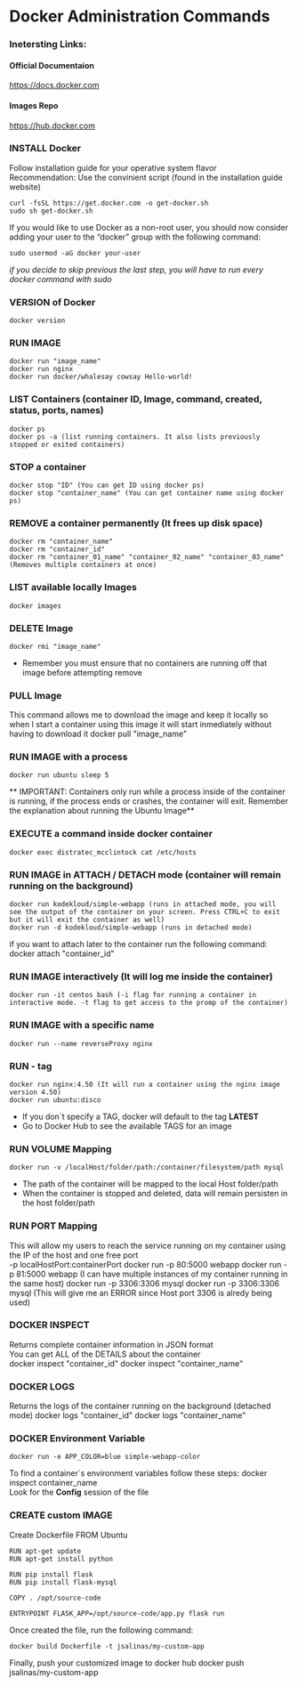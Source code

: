 # Docker Administration Commands

### Inetersting Links:
#### Official Documentaion
https://docs.docker.com

#### Images Repo
https://hub.docker.com

### INSTALL Docker
Follow installation guide for your operative system flavor  
Recommendation: Use the convinient script (found in the installation guide website)

	curl -fsSL https://get.docker.com -o get-docker.sh
	sudo sh get-docker.sh
	
If you would like to use Docker as a non-root user, you should now consider adding your user to the “docker” group with the following command:  
	
	sudo usermod -aG docker your-user  
	
_if you decide to skip previous the last step, you will have to run every docker command with sudo_

### VERSION of Docker
	docker version

### RUN IMAGE
	docker run "image_name"
	docker run nginx
	docker run docker/whalesay cowsay Hello-world!
	
### LIST Containers (container ID, Image, command, created, status, ports, names)
	docker ps
	docker ps -a (list running containers. It also lists previously stopped or exited containers)
	
### STOP a container
	docker stop "ID" (You can get ID using docker ps)
	docker stop "container_name" (You can get container name using docker ps)

### REMOVE a container permanently (It frees up disk space)
	docker rm "container_name"
	docker rm "container_id"
	docker rm "container_01_name" "container_02_name" "container_03_name" (Removes multiple containers at once)
	
### LIST available locally Images
	docker images

### DELETE Image
	docker rmi "image_name" 
* Remember you must ensure that no containers are running off that image before attempting remove
	
### PULL Image 
This command allows me to download the image and keep it locally so when I start a container using this image it will start inmediately without having to download it
	docker pull "image_name"

### RUN IMAGE with a process
	docker run ubuntu sleep 5
** IMPORTANT: Containers only run while a process inside of the container is running, if the process ends or crashes, the container will exit. Remember the explanation about running the Ubuntu Image**

### EXECUTE a command inside docker container
	docker exec distratec_mcclintock cat /etc/hosts

### RUN IMAGE in ATTACH / DETACH mode (container will remain running on the background)
	docker run kodekloud/simple-webapp (runs in attached mode, you will see the output of the container on your screen. Press CTRL+C to exit but it will exit the container as well)
	docker run -d kodekloud/simple-webapp (runs in detached mode)

if you want to attach later to the container run the following command:
	docker attach "container_id"

### RUN IMAGE interactively (It will log me inside the container)
	docker run -it centos bash (-i flag for running a container in interactive mode. -t flag to get access to the promp of the container)

### RUN IMAGE with a specific name
	docker run --name reverseProxy nginx
	
### RUN - tag
	docker run nginx:4.50 (It will run a container using the nginx image version 4.50)
	docker run ubuntu:disco
* If you don´t specify a TAG, docker will default to the tag **LATEST**
* Go to Docker Hub to see the available TAGS for an image

### RUN VOLUME Mapping
	docker run -v /localHost/folder/path:/container/filesystem/path mysql
* The path of the container will be mapped to the local Host folder/path
* When the container is stopped and deleted, data will remain persisten in the host folder/path

### RUN PORT Mapping
This will allow my users to reach the service running on my container using the IP of the host and one free port  
-p localHostPort:containerPort
	docker run -p 80:5000 webapp
	docker run -p 81:5000 webapp (I can have multiple instances of my container running in the same host)
	docker run -p 3306:3306 mysql
	docker run -p 3306:3306 mysql (This will give me an ERROR since Host port 3306 is alredy being used)

### DOCKER INSPECT
Returns complete container information in JSON format  
You can get ALL of the DETAILS about the container  
	docker inspect "container_id"
	docker inspect "container_name"
	
### DOCKER LOGS
Returns the logs of the container running on the background (detached mode)
	docker logs "container_id"
	docker logs "container_name"

### DOCKER Environment Variable
	docker run -e APP_COLOR=blue simple-webapp-color  
To find a container´s environment variables follow these steps:
	docker inspect container_name  
Look for the **Config** session of the file  

	
### CREATE custom IMAGE
Create Dockerfile
	FROM Ubuntu

	RUN apt-get update
	RUN apt-get install python

	RUN pip install flask
	RUN pip install flask-mysql
	
	COPY . /opt/source-code
	
	ENTRYPOINT FLASK_APP=/opt/source-code/app.py flask run
	
Once created the file, run the following command:

	docker build Dockerfile -t jsalinas/my-custom-app

Finally, push your customized image to docker hub
	docker push jsalinas/my-custom-app





